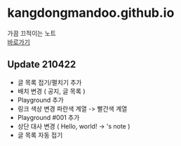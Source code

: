 # kangdongmandoo.github.io
가끔 끄적이는 노트  
[바로가기](https://ehdals.netlify.app/)
## Update 210422
+ 글 목록 접기/펼치기 추가
+ 배치 변경
( 공지, 글 목록 )
+ Playground 추가
+ 링크 색상 변경
파란색 계열 -> 빨간색 계열
+ Playground #001 추가
+ 상단 대사 변경 ( Hello, world! -> 's note )
+ 글 목록 자동 접기 
